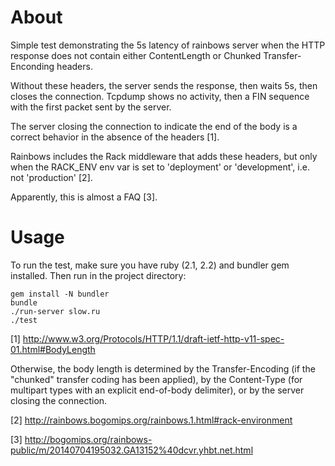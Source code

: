 # About

Simple test demonstrating the 5s latency of rainbows server when the HTTP
response does not contain either ContentLength or Chunked Transfer-Enconding
headers.

Without these headers, the server sends the response, then waits 5s, then
closes the connection. Tcpdump shows no activity, then a FIN sequence with the
first packet sent by the server.

The server closing the connection to indicate the end of the body is a correct behavior
in the absence of the headers [1].

Rainbows includes the Rack middleware that adds these headers, but only when
the RACK\_ENV env var is set to 'deployment' or 'development', i.e. not 'production' [2].

Apparently, this is almost a FAQ [3].

# Usage

To run the test, make sure you have ruby (2.1, 2.2) and bundler gem installed.
Then run in the project directory:

    gem install -N bundler
    bundle
    ./run-server slow.ru
    ./test


[1] http://www.w3.org/Protocols/HTTP/1.1/draft-ietf-http-v11-spec-01.html#BodyLength

Otherwise, the body length is determined by the Transfer-Encoding (if the
"chunked" transfer coding has been applied), by the Content-Type (for multipart
types with an explicit end-of-body delimiter), or by the server closing the
connection.

[2] http://rainbows.bogomips.org/rainbows.1.html#rack-environment

[3] http://bogomips.org/rainbows-public/m/20140704195032.GA13152%40dcvr.yhbt.net.html
